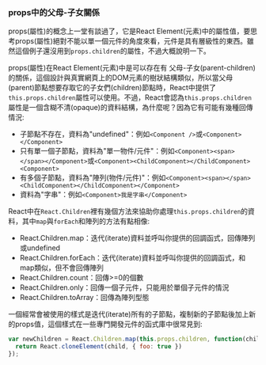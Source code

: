 ### props中的父母-子女關係

props(屬性)的概念上一堂有談過了，它是React Element(元素)中的屬性值，要思考props(屬性)絕對不能以單一個元件的角度來看，元件是具有層級性的東西。雖然這個例子還沒用到`props.children`的屬性，不過大概說明一下。

props(屬性)在React Element(元素)中是可以存在有 父母-子女(parent-children) 的關係，這個設計與真實網頁上的DOM元素的樹狀結構類似，所以當父母(parent)節點想要存取它的子女們(children)節點時，React中提供了`this.props.children`屬性可以使用。不過，React會認為`this.props.children`屬性是一個含糊不清(opaque)的資料結構，為什麼呢？因為它有可能有幾種回傳情況:

- 子節點不存在，資料為"undefined"：例如`<Component />`或`<Component></Component>`
- 只有單一個子節點，資料為"單一物件/元件"：例如`<Component><span></span></Component>`或`<Component><ChildComponent></ChildComponent><Component>`
- 有多個子節點，資料為"陣列(物件/元件)"：例如`<Component><span></span><ChildComponent></ChildComponent></Component>`
- 資料為"字串"：例如`<Component>我是字串</Component>`

React中在`React.Children`裡有幾個方法來協助你處理`this.props.children`的資料，其中`map`與`forEach`和陣列的方法有點相像:

- React.Children.map：迭代(iterate)資料並呼叫你提供的回調函式，回傳陣列或undefined
- React.Children.forEach：迭代(iterate)資料並呼叫你提供的回調函式，和map類似，但不會回傳陣列
- React.Children.count：回傳>=0的個數
- React.Children.only：回傳一個子元件，只能用於單個子元件的情況
- React.Children.toArray：回傳為陣列型態

一個經常會被使用的樣式是迭代(iterate)所有的子節點，複制新的子節點後加上新的props值，這個樣式在一些專門開發元件的函式庫中很常見到:

```js
var newChildren = React.Children.map(this.props.children, function(child) {
  return React.cloneElement(child, { foo: true })
});
```
